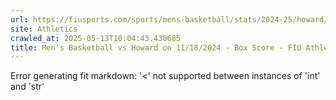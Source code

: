 ```yaml
---
url: https://fiusports.com/sports/mens-basketball/stats/2024-25/howard/boxscore/12651
site: Athletics
crawled_at: 2025-05-13T10:04:43.430685
title: Men's Basketball vs Howard on 11/18/2024 - Box Score - FIU Athletics
---
```


Error generating fit markdown: '<' not supported between instances of 'int' and 'str'